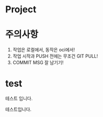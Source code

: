 # Project

# 주의사항

1. 작업은 로컬에서, 동작은 oci에서!
2. 작업 시작과 PUSH 전에는 무조건 GIT PULL!
3. COMMIT MSG 잘 남기기!

# test

테스트 입니다.

테스트입니다.

